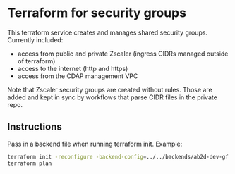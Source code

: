 # Terraform for security groups

This terraform service creates and manages shared security groups. Currently included:

- access from public and private Zscaler (ingress CIDRs managed outside of terraform)
- access to the internet (http and https)
- access from the CDAP management VPC

Note that Zscaler security groups are created without rules. Those are added and kept in sync by workflows that parse CIDR files in the private repo.

## Instructions

Pass in a backend file when running terraform init. Example:

```bash
terraform init -reconfigure -backend-config=../../backends/ab2d-dev-gf.s3.tfbackend
terraform plan
```
